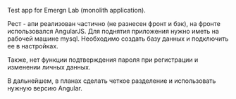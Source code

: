 Test app for Emergn Lab (monolith application).


Рест - апи реализован частично (не разнесен фронт и бэк), на фронте использовался AngularJS. Для поднятия приложения нужно иметь на рабочей машине mysql. Необходимо создать базу данных и подключить ее в настройках.

Также, нет функции подтверждения пароля при регистрации и изменении личных данных.

В дальнейшем, в планах сделать четкое разделение и использовать нужную версию Angular.
